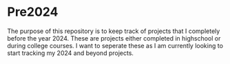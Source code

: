 # Pre2024

The purpose of this repository is to keep track of projects that I completely before the year 2024. These are projects either completed in highschool or during college courses.
I want to seperate these as I am currently looking to start tracking my 2024 and beyond projects.
